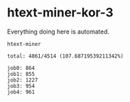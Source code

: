 # htext-miner-kor-3

Everything doing here is automated.

```
htext-miner

total: 4861/4514 (107.68719539211342%)

job0: 864
job1: 855
job2: 1227
job3: 954
job4: 961
```